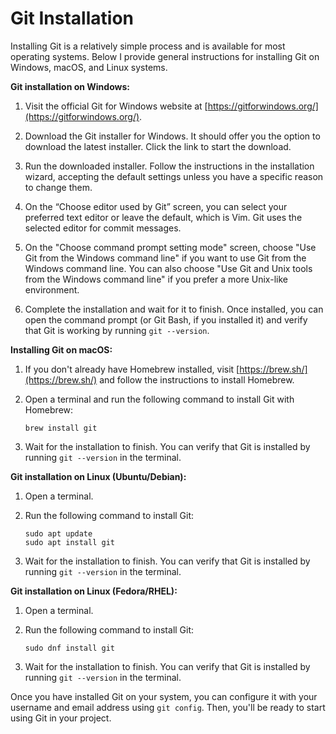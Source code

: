 # Git Installation

Installing Git is a relatively simple process and is available for most operating systems. Below I provide general instructions for installing Git on Windows, macOS, and Linux systems.

**Git installation on Windows:**

1. Visit the official Git for Windows website at [https://gitforwindows.org/](https://gitforwindows.org/).

2. Download the Git installer for Windows. It should offer you the option to download the latest installer. Click the link to start the download.

3. Run the downloaded installer. Follow the instructions in the installation wizard, accepting the default settings unless you have a specific reason to change them.

4. On the “Choose editor used by Git” screen, you can select your preferred text editor or leave the default, which is Vim. Git uses the selected editor for commit messages.

5. On the "Choose command prompt setting mode" screen, choose "Use Git from the Windows command line" if you want to use Git from the Windows command line. You can also choose "Use Git and Unix tools from the Windows command line" if you prefer a more Unix-like environment.

6. Complete the installation and wait for it to finish. Once installed, you can open the command prompt (or Git Bash, if you installed it) and verify that Git is working by running `git --version`.

**Installing Git on macOS:**

1. If you don't already have Homebrew installed, visit [https://brew.sh/](https://brew.sh/) and follow the instructions to install Homebrew.

2. Open a terminal and run the following command to install Git with Homebrew:

    ```shell
    brew install git
    ```

3. Wait for the installation to finish. You can verify that Git is installed by running `git --version` in the terminal.

**Git installation on Linux (Ubuntu/Debian):**

1. Open a terminal.

2. Run the following command to install Git:

    ```shell
    sudo apt update
    sudo apt install git
    ```

3. Wait for the installation to finish. You can verify that Git is installed by running `git --version` in the terminal.

**Git installation on Linux (Fedora/RHEL):**

1. Open a terminal.

2. Run the following command to install Git:

    ```shell
    sudo dnf install git
    ```

3. Wait for the installation to finish. You can verify that Git is installed by running `git --version` in the terminal.

Once you have installed Git on your system, you can configure it with your username and email address using `git config`. Then, you'll be ready to start using Git in your project.